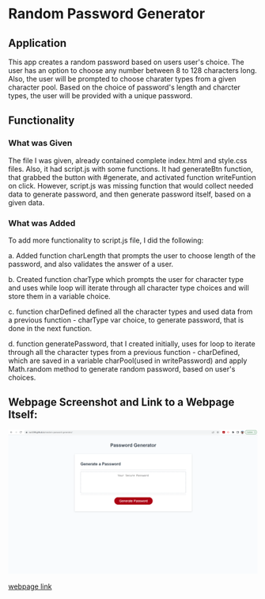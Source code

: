 # Random Password Generator

## Application
This app creates a random password based on users user's choice. The user has an option to choose any number between 8 to 128 characters long. Also, the user will be prompted to choose charater types from a given character pool. Based on the choice of password's length and charcter types, the user will be provided with a unique password.

## Functionality

### What was Given
The file I was given, already contained complete index.html and style.css files. Also, it had script.js with some functions. It had generateBtn function, that grabbed the button with #generate, and activated function writeFuntion on click. However, script.js was missing function that would collect needed data to generate password, and then generate password itself, based on a given data.

### What was Added
To add more functionality to script.js file, I did the following:

a. Added function charLength that prompts the user to choose length of the password, and also validates the answer of a user.

b. Created function charType which prompts the user for character type and uses while loop will iterate through all character type choices and will store them in a variable choice.

c. function charDefined defined all the character types and used data from a previous function - charType var choice, to generate password, that is done in the next function.

d. function generatePassword, that I created initially, uses for loop to iterate through all the character types from a previous function - charDefined, which are saved in a variable charPool(used in writePassword) and apply Math.random method to generate random password, based on user's choices.

## Webpage Screenshot and Link to a Webpage Itself:

![screenshot](assets/printscreen.png)

[webpage link](https://rus1290.github.io/random-password-generator/)
